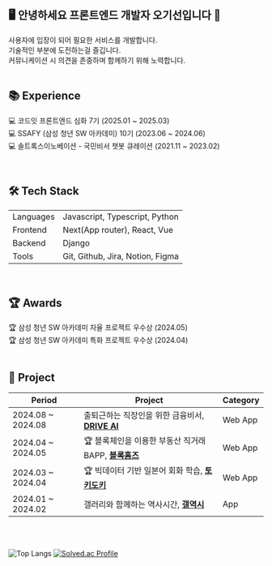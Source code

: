 <h2>🖥️ 안녕하세요 프론트엔드 개발자 오기선입니다 👋</h2>
사용자에 입장이 되어 필요한 서비스를 개발합니다.<br />
기술적인 부분에 도전하는걸 즐깁니다.<br />
커뮤니케이션 시 의견을 존중하며 함께하기 위해 노력합니다.
<br /><br />

## 📚 Experience
💻 코드잇 프론트엔드 심화 7기 (2025.01 ~ 2025.03)<br />
💻 SSAFY (삼성 청년 SW 아카데미) 10기 (2023.06 ~ 2024.06)<br />
💻 솔트록스이노베이션 - 국민비서 챗봇 큐레이션 (2021.11 ~ 2023.02)  

<br />

## 🛠️ Tech Stack

<table>
  <tr>
    <td>Languages</td>
    <td>Javascript, Typescript, Python</td>
  </tr>
  <tr>
    <td>Frontend</td>
    <td>Next(App router), React, Vue</td>
  </tr>
  <tr>
    <td>Backend</td>
    <td>Django</td>
  </tr>
  <tr>
    <td>Tools</td>
    <td>Git, Github, Jira, Notion, Figma  </td>
  </tr>
</table>

<br />

## 🏆 Awards
🏆 삼성 청년 SW 아카데미 자율 프로젝트 우수상 (2024.05)  
🏆 삼성 청년 SW 아카데미 특화 프로젝트 우수상 (2024.04)  
<br />

## 📁 Project
| Period | Project | Category |
|--------|---------|----------|
| 2024.08 ~ 2024.08 | 출퇴근하는 직장인을 위한 금융비서, [**DRIVE AI**](https://github.com/gisun55555/kb-ai-challenge) | Web App |
| 2024.04 ~ 2024.05 | 🏆 블록체인을 이용한 부동산 직거래 BAPP, [**블록홈즈**](https://github.com/Gamzas/block-homes) | Web App |
| 2024.03 ~ 2024.04 | 🏆 빅데이터 기반 일본어 회화 학습, [**토키도키**](https://github.com/gisun55555/Talkydoki) | Web App |
| 2024.01 ~ 2024.02 | 갤러리와 함께하는 역사시간, [**갤역시**](https://github.com/gisun55555/Galyuxy) | App |



<br /><br />

  ![Top Langs](https://github-readme-stats.vercel.app/api/top-langs/?username=gisun55555&layout=compact)
  [![Solved.ac Profile](http://mazassumnida.wtf/api/v2/generate_badge?boj=pakox123)](https://solved.ac/pakox123/)
